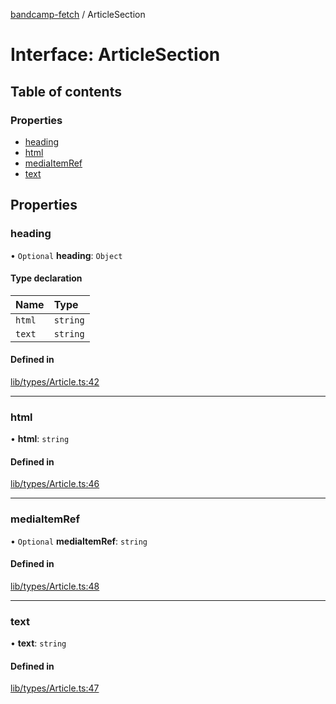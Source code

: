 [bandcamp-fetch](../README.md) / ArticleSection

# Interface: ArticleSection

## Table of contents

### Properties

- [heading](ArticleSection.md#heading)
- [html](ArticleSection.md#html)
- [mediaItemRef](ArticleSection.md#mediaitemref)
- [text](ArticleSection.md#text)

## Properties

### heading

• `Optional` **heading**: `Object`

#### Type declaration

| Name | Type |
| :------ | :------ |
| `html` | `string` |
| `text` | `string` |

#### Defined in

[lib/types/Article.ts:42](https://github.com/patrickkfkan/bandcamp-fetch/blob/19ec315/src/lib/types/Article.ts#L42)

___

### html

• **html**: `string`

#### Defined in

[lib/types/Article.ts:46](https://github.com/patrickkfkan/bandcamp-fetch/blob/19ec315/src/lib/types/Article.ts#L46)

___

### mediaItemRef

• `Optional` **mediaItemRef**: `string`

#### Defined in

[lib/types/Article.ts:48](https://github.com/patrickkfkan/bandcamp-fetch/blob/19ec315/src/lib/types/Article.ts#L48)

___

### text

• **text**: `string`

#### Defined in

[lib/types/Article.ts:47](https://github.com/patrickkfkan/bandcamp-fetch/blob/19ec315/src/lib/types/Article.ts#L47)
